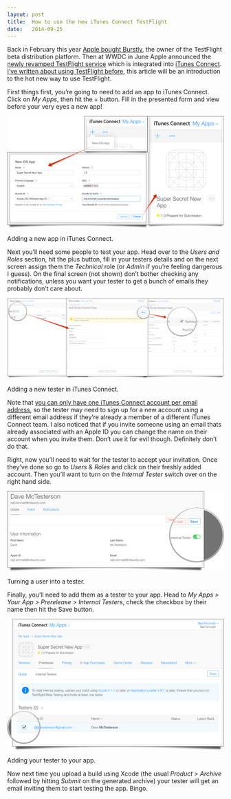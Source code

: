 ```yaml
---
layout: post
title:  How to use the new iTunes Connect TestFlight
date:   2014-09-25
---
```


Back in February this year [Apple bought Burstly](http://recode.net/2014/02/21/apple-confirms-burstly-buy/), the owner of the TestFlight beta distribution platform. Then at WWDC in June Apple announced the [newly revamped TestFlight service](https://developer.apple.com/app-store/Testflight/) which is integrated into [iTunes Connect](http://itunesconnect.apple.com). [I’ve written about using TestFlight before](http://itunesconnect.apple.com), this article will be an introduction to the hot new way to use TestFlight.

First things first, you’re going to need to add an app to iTunes Connect. Click on _My Apps_, then hit the + button. Fill in the presented form and view before your very eyes a new app!

![Adding a new app in iTunes Connect](/assets/itunes_testflight_add.png)
<figcaption>Adding a new app in iTunes Connect.</figcaption>

Next you’ll need some people to test your app. Head over to the _Users and Roles_ section, hit the plus button, fill in your testers details and on the next screen assign them the _Technical_ role (or _Admin_ if you’re feeling dangerous I guess). On the final screen (not shown) don’t bother checking any notifications, unless you want your tester to get a bunch of emails they probably don’t care about.

![Adding a new tester in iTunes Connect](/assets/itunes_testflight_user.png)
<figcaption>Adding a new tester in iTunes Connect.</figcaption>

Note that [you can only have one iTunes Connect account per email address](https://twitter.com/drbarnard/status/514079953084641281), so the tester may need to sign up for a new account using a different email address if they’re already a member of a different iTunes Connect team. I also noticed that if you invite someone using an email thats already associated with an Apple ID you can change the name on their account when you invite them. Don’t use it for evil though. Definitely don’t do that.

Right, now you’ll need to wait for the tester to accept your invitation. Once they’ve done so go to _Users & Roles_ and click on their freshly added account. Then you’ll want to turn on the _Internal Tester_ switch over on the right hand side.

![Turning a user into a tester](/assets/itunes_testflight_tester_switch.png)
<figcaption>Turning a user into a tester.</figcaption>

Finally, you’ll need to add them as a tester to your app. Head to _My Apps > Your App > Prerelease > Internal Testers_, check the checkbox by their name then hit the Save button.

![Turning a user into a tester](/assets/itunes_testflight_add_to_app.png)
<figcaption>Adding your tester to your app.</figcaption>

Now next time you upload a build using Xcode (the usual _Product > Archive_ followed by hitting _Submit_ on the generated archive) your tester will get an email inviting them to start testing the app. Bingo.



